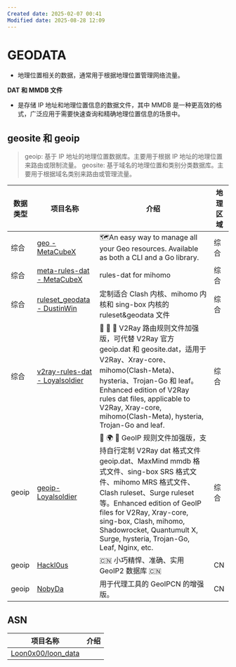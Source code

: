```yaml
---
Created date: 2025-02-07 00:41
Modified date: 2025-08-28 12:09
---
```

# GEODATA

- 地理位置相关的数据，通常用于根据地理位置管理网络流量。

**DAT 和 MMDB 文件**
- 是存储 IP 地址和地理位置信息的数据文件，其中 MMDB 是一种更高效的格式，广泛应用于需要快速查询和精确地理位置信息的场景中。

## geosite 和 geoip

> geoip: 基于 IP 地址的地理位置数据库。主要用于根据 IP 地址的地理位置来路由或限制流量。
> geosite: 基于域名的地理位置和类别分类数据库。主要用于根据域名类别来路由或管理流量。

| 数据类型  | 项目名称                                                                              | 介绍                                                                                                                                                                                                                                                                                                | 地理区域 |
| ----- | --------------------------------------------------------------------------------- | ------------------------------------------------------------------------------------------------------------------------------------------------------------------------------------------------------------------------------------------------------------------------------------------------- | ---- |
| 综合    | [geo - MetaCubeX](https://github.com/MetaCubeX/geo)                               | 🗺An easy way to manage all your Geo resources. Available as both a CLI and a Go library.                                                                                                                                                                                                         | 综合   |
| 综合    | [meta-rules-dat - MetaCubeX](https://github.com/MetaCubeX/meta-rules-dat)         | rules-dat for mihomo                                                                                                                                                                                                                                                                              | 综合   |
| 综合    | [ruleset_geodata - DustinWin](https://github.com/DustinWin/ruleset_geodata)       | 定制适合 Clash 内核、mihomo 内核和 sing-box 内核的 ruleset&geodata 文件                                                                                                                                                                                                                                          | 综合   |
| 综合    | [v2ray-rules-dat - Loyalsoldier](https://github.com/Loyalsoldier/v2ray-rules-dat) | 🦄 🎃 👻 V2Ray 路由规则文件加强版，可代替 V2Ray 官方 geoip.dat 和 geosite.dat，适用于 V2Ray、Xray-core、mihomo(Clash-Meta)、hysteria、Trojan-Go 和 leaf。Enhanced edition of V2Ray rules dat files, applicable to V2Ray, Xray-core, mihomo(Clash-Meta), hysteria, Trojan-Go and leaf.                                       | 综合   |
| geoip | [geoip- Loyalsoldier](https://github.com/Loyalsoldier/geoip)                      | 🌚 🌍 🌝 GeoIP 规则文件加强版，支持自行定制 V2Ray dat 格式文件 geoip.dat、MaxMind mmdb 格式文件、sing-box SRS 格式文件、mihomo MRS 格式文件、Clash ruleset、Surge ruleset 等。Enhanced edition of GeoIP files for V2Ray, Xray-core, sing-box, Clash, mihomo, Shadowrocket, Quantumult X, Surge, hysteria, Trojan-Go, Leaf, Nginx, etc. | 综合   |
| geoip | [Hackl0us](https://github.com/Hackl0us/GeoIP2-CN/)                                | 🇨🇳 小巧精悍、准确、实用 GeoIP2 数据库 🇨🇳                                                                                                                                                                                                                                                                   | CN   |
| geoip | [NobyDa](https://github.com/NobyDa/geoip)                                         | 用于代理工具的 GeoIPCN 的增强版。                                                                                                                                                                                                                                                                             | CN   |

## ASN

| 项目名称                                                        | 介绍  |
| ----------------------------------------------------------- | --- |
| [Loon0x00/loon_data](https://gitlab.com/Loon0x00/loon_data) |     |
